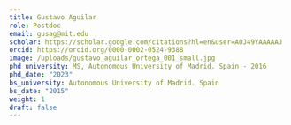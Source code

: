 ```yaml
---
title: Gustavo Aguilar
role: Postdoc
email: gusag@mit.edu
scholar: https://scholar.google.com/citations?hl=en&user=AOJ49YAAAAAJ
orcid: https://orcid.org/0000-0002-0524-9388
image: /uploads/gustavo_aguilar_ortega_001_small.jpg
phd_university: MS, Autonomous University of Madrid. Spain - 2016
phd_date: "2023"
bs_university: Autonomous University of Madrid. Spain
bs_date: "2015"
weight: 1
draft: false
---
```

